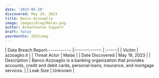```yaml
---
date: '2023-05-19'
discovered: May 19, 2023
title: Banco Azzoaglio
image: images/blog/Malas.png
author: Breachsense Support
draft: false
yearmonths: 2023/may
---
```


| Data Breach Report------------:     |:-------------:    | :-----:|
| Victim      | azzoaglio.it      | 
| Threat Actor      | Malas      | 
| Date Discovered      | May 19, 2023      | 
| Description      | Banco Azzoaglio is a banking organization that provides accounts, credit and debit cards, personal loans, insurance, and mortgage services.      | 
| Leak Size      | Unknown      | 

